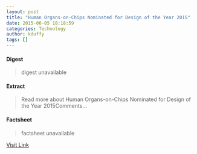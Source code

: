 ```yaml
---
layout: post
title: "Human Organs-on-Chips Nominated for Design of the Year 2015"
date: 2015-06-05 18:18:59
categories: Technology
author: kduffy
tags: []
---
```



#### Digest
>digest unavailable

#### Extract
>Read more about Human Organs-on-Chips Nominated for Design of the Year 2015Comments...

#### Factsheet
>factsheet unavailable

[Visit Link](http://www.pddnet.com/news/2015/06/human-organs-chips-nominated-design-year-2015)



